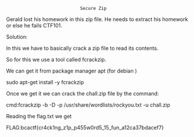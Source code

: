 								Secure Zip

Gerald lost his homework in this zip file. He needs to extract his homework or else he fails CTF101.

Solution:

In this we have to basically crack a zip file to read its contents.

So for this we use a tool called fcrackzip.

We can get it from package manager apt (for debian )

sudo apt-get install -y fcrackzip

Once we get it we can crack the chall.zip file by the command:

cmd:fcrackzip -b -D -p /usr/share/wordlists/rockyou.txt -u chall.zip

Reading the flag.txt we get

FLAG:bcactf{cr4ck1ng_z1p_p455w0rd5_15_fun_a12ca37bdacef7}
